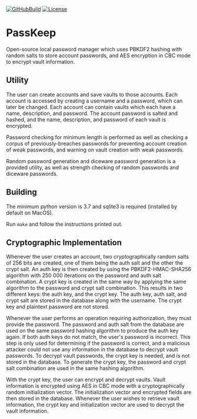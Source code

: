 [![GitHubBuild](https://github.com/bkthomps/PassKeep/workflows/build/badge.svg)](https://github.com/bkthomps/PassKeep)
[![License](https://img.shields.io/badge/license-MIT-blue.svg)](https://github.com/bkthomps/PassKeep/blob/main/LICENSE)

# PassKeep
Open-source local password manager which uses PBKDF2 hashing with random salts to store account passwords, and
AES encryption in CBC mode to encrypt vault information.

## Utility
The user can create accounts and save vaults to those accounts. Each account is accessed by creating a username and a
password, which can later be changed. Each account can contain vaults which each have a name, description, and password.
The account password is salted and hashed, and the name, description, and password of each vault is encrypted.

Password checking for minimum length is performed as well as checking a corpus of previously-breaches passwords for
preventing account creation of weak passwords, and warning on vault creation with weak passwords.

Random password generation and diceware password generation is a provided utility, as well as strength checking of
random passwords and diceware passwords.

## Building
The minimum python version is 3.7 and sqlite3 is required (installed by default on MacOS).

Run `make` and follow the instructions printed out.

## Cryptographic Implementation
Whenever the user creates an account, two cryptographically random salts of 256 bits are created, one of them being the
auth salt and the other the crypt salt. An auth key is then created by using the PBKDF2-HMAC-SHA256 algorithm with
250 000 iterations on the password and auth salt combination. A crypt key is created in the same way by applying the
same algorithm to the password and crypt salt combination. This results in two different keys: the auth key, and the
crypt key. The auth key, auth salt, and crypt salt are stored in the database along with the username. The crypt key
and plaintext password are not stored.

Whenever the user performs an operation requiring authorization, they must provide the password. The password and auth
salt from the database are used on the same password hashing algorithm to produce the auth key again. If both auth keys
do not match, the user's password is incorrect. This step is only used for determining if the password is correct, and
a malicious attacker could not use any information in the database to decrypt vault passwords. To decrypt vault
passwords, the crypt key is needed, and is not stored in the database. To generate the crypt key, the password and
crypt salt combination are used in the same hashing algorithm.

With the crypt key, the user can encrypt and decrypt vaults. Vault information is encrypted using AES in CBC mode with
a cryptographically random initialization vector. The initialization vector and encrypted fields are then stored in the
database. Whenever the user wishes to retrieve vault information, the crypt key and initialization vector are used to
decrypt the vault information.
